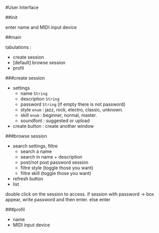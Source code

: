 #User Interface

##init

enter name and MIDI input device

##main

tabulations :
* create session
* [default] browse session
* profil

###create session

* settings
  * name `String`
  * description `String`
  * password `String` (if empty there is not password)
  * style `enum` : jazz, rock, electro, classic, unknown.
  * skill `enum` : beginner, normal, master.
  * soundfont : suggested or upload
* create button : create another window

###browse session

* search settings, filtre
  * search a name
  * search in name + description
  * post/not post  password session
  * filtre style (toggle those you want)
  * filtre skill (toggle those you want)
* refresh button
* list

double click on the session to access.
if session with password -> box appear, write password and then enter.
else enter

###profil

* name
* MIDI input device
